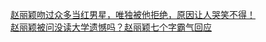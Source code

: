   
[赵丽颖吻过众多当红男星，唯独被他拒绝，原因让人哭笑不得！](http://www.dianyue.me/archives/944/yi2323i64mt896mh/)  
[赵丽颖被问没读大学遗憾吗？赵丽颖七个字霸气回应](http://www.dianyue.me/archives/245/1dwgsyb789zbv0ow/)